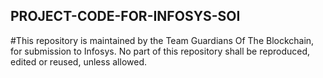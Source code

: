 ## PROJECT-CODE-FOR-INFOSYS-SOI
#This repository is maintained by the Team Guardians Of The Blockchain, for submission to Infosys. No part of this repository shall be reproduced, edited or reused, unless allowed.
